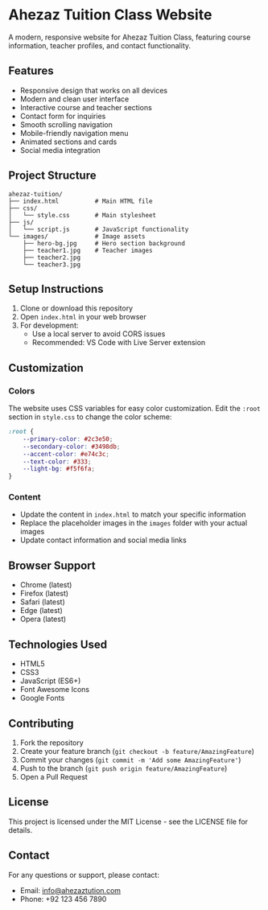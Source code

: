 # Ahezaz Tuition Class Website

A modern, responsive website for Ahezaz Tuition Class, featuring course information, teacher profiles, and contact functionality.

## Features

- Responsive design that works on all devices
- Modern and clean user interface
- Interactive course and teacher sections
- Contact form for inquiries
- Smooth scrolling navigation
- Mobile-friendly navigation menu
- Animated sections and cards
- Social media integration

## Project Structure

```
ahezaz-tuition/
├── index.html          # Main HTML file
├── css/
│   └── style.css       # Main stylesheet
├── js/
│   └── script.js       # JavaScript functionality
└── images/             # Image assets
    ├── hero-bg.jpg     # Hero section background
    ├── teacher1.jpg    # Teacher images
    ├── teacher2.jpg
    └── teacher3.jpg
```

## Setup Instructions

1. Clone or download this repository
2. Open `index.html` in your web browser
3. For development:
   - Use a local server to avoid CORS issues
   - Recommended: VS Code with Live Server extension

## Customization

### Colors
The website uses CSS variables for easy color customization. Edit the `:root` section in `style.css` to change the color scheme:

```css
:root {
    --primary-color: #2c3e50;
    --secondary-color: #3498db;
    --accent-color: #e74c3c;
    --text-color: #333;
    --light-bg: #f5f6fa;
}
```

### Content
- Update the content in `index.html` to match your specific information
- Replace the placeholder images in the `images` folder with your actual images
- Update contact information and social media links

## Browser Support

- Chrome (latest)
- Firefox (latest)
- Safari (latest)
- Edge (latest)
- Opera (latest)

## Technologies Used

- HTML5
- CSS3
- JavaScript (ES6+)
- Font Awesome Icons
- Google Fonts

## Contributing

1. Fork the repository
2. Create your feature branch (`git checkout -b feature/AmazingFeature`)
3. Commit your changes (`git commit -m 'Add some AmazingFeature'`)
4. Push to the branch (`git push origin feature/AmazingFeature`)
5. Open a Pull Request

## License

This project is licensed under the MIT License - see the LICENSE file for details.

## Contact

For any questions or support, please contact:
- Email: info@ahezaztution.com
- Phone: +92 123 456 7890 